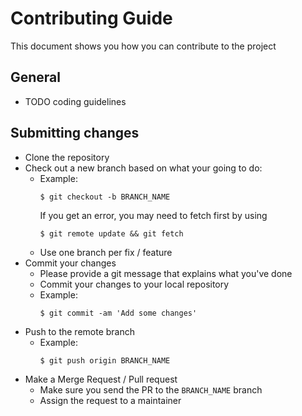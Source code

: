 # Contributing Guide

This document shows you how you can contribute to the project

## General
- TODO coding guidelines

## Submitting changes

- Clone the repository
- Check out a new branch based on what your going to do:
  - Example:
    ````
    $ git checkout -b BRANCH_NAME
    ````
    If you get an error, you may need to fetch first by using
    ````
    $ git remote update && git fetch
    ````
  - Use one branch per fix / feature
- Commit your changes
  - Please provide a git message that explains what you've done
  - Commit your changes to your local repository
  - Example:
    ````
    $ git commit -am 'Add some changes'
    ````
- Push to the remote branch
  - Example:
    ````
    $ git push origin BRANCH_NAME
    ````
- Make a Merge Request / Pull request
  - Make sure you send the PR to the <code>BRANCH_NAME</code> branch
  - Assign the request to a maintainer

